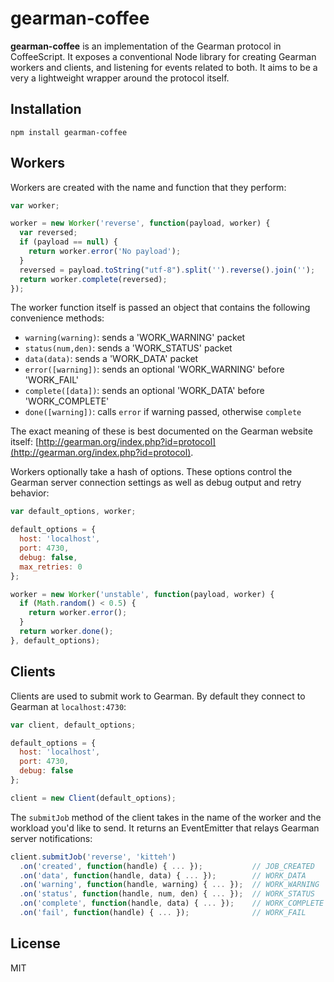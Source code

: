 # gearman-coffee

**gearman-coffee** is an implementation of the Gearman protocol in CoffeeScript. It exposes a conventional Node library for creating Gearman workers and clients, and listening for events related to both. It aims to be a very a lightweight wrapper around the protocol itself.

## Installation

```
npm install gearman-coffee
```

## Workers

Workers are created with the name and function that they perform:

```javascript
var worker;

worker = new Worker('reverse', function(payload, worker) {
  var reversed;
  if (payload == null) {
    return worker.error('No payload');
  }
  reversed = payload.toString("utf-8").split('').reverse().join('');
  return worker.complete(reversed);
});
```

The worker function itself is passed an object that contains the following convenience methods:

 * `warning(warning)`: sends a 'WORK_WARNING' packet
 * `status(num,den)`: sends a 'WORK_STATUS' packet
 * `data(data)`: sends a 'WORK_DATA' packet
 * `error([warning])`: sends an optional 'WORK_WARNING' before 'WORK_FAIL'
 * `complete([data])`: sends an optional 'WORK_DATA' before 'WORK_COMPLETE'
 * `done([warning])`: calls `error` if warning passed, otherwise `complete`

The exact meaning of these is best documented on the Gearman website itself: [http://gearman.org/index.php?id=protocol](http://gearman.org/index.php?id=protocol).

Workers optionally take a hash of options. These options control the Gearman server connection settings as well as debug output and retry behavior:

```javascript
var default_options, worker;

default_options = {
  host: 'localhost',
  port: 4730,
  debug: false,
  max_retries: 0
};

worker = new Worker('unstable', function(payload, worker) {
  if (Math.random() < 0.5) {
    return worker.error();
  }
  return worker.done();
}, default_options);
```

## Clients

Clients are used to submit work to Gearman. By default they connect to Gearman at `localhost:4730`:

```javascript
var client, default_options;

default_options = {
  host: 'localhost',
  port: 4730,
  debug: false
};

client = new Client(default_options);
```

The `submitJob` method of the client takes in the name of the worker and the workload you'd like to send. It returns an EventEmitter that relays Gearman server notifications:

```javascript
client.submitJob('reverse', 'kitteh')
  .on('created', function(handle) { ... });           // JOB_CREATED
  .on('data', function(handle, data) { ... });        // WORK_DATA
  .on('warning', function(handle, warning) { ... });  // WORK_WARNING
  .on('status', function(handle, num, den) { ... });  // WORK_STATUS
  .on('complete', function(handle, data) { ... });    // WORK_COMPLETE
  .on('fail', function(handle) { ... });              // WORK_FAIL
```

## License

MIT
